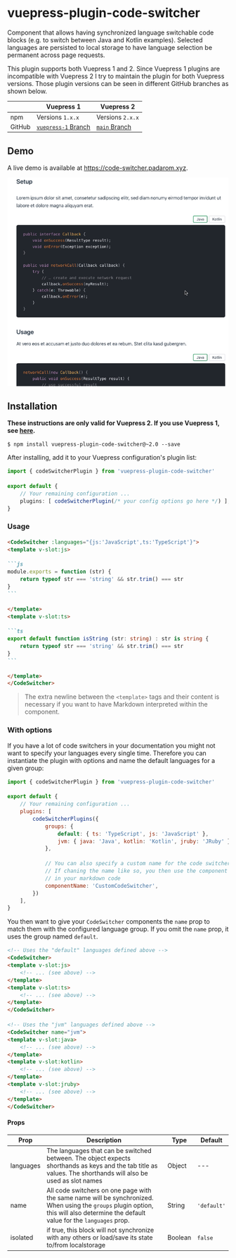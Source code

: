 # vuepress-plugin-code-switcher
Component that allows having synchronized language switchable code blocks (e.g. to switch between Java and Kotlin examples). Selected languages are persisted to local storage to have language selection be permanent across page requests.

This plugin supports both Vuepress 1 and 2. Since Vuepress 1 plugins are incompatible with Vuepress 2 I try to maintain the plugin for both Vuepress versions. Those plugin versions can be seen in different GitHub branches as shown below.

| | Vuepress 1 | Vuepress 2 |
| -- | --- | --- |
| npm | Versions `1.x.x` | Versions `2.x.x` |
| GitHub | [`vuepress-1` Branch](https://github.com/padarom/vuepress-plugin-code-switcher/tree/vuepress-1) | [`main` Branch](https://github.com/padarom/vuepress-plugin-code-switcher/tree/main) |

## Demo
A live demo is available at https://code-switcher.padarom.xyz.

![](preview.gif)
## Installation
**These instructions are only valid for Vuepress 2. If you use Vuepress 1, see [here](https://github.com/padarom/vuepress-plugin-code-switcher/blob/vuepress-1/README.md#installation).**

```
$ npm install vuepress-plugin-code-switcher@~2.0 --save
```

After installing, add it to your Vuepress configuration's plugin list:

```ts
import { codeSwitcherPlugin } from 'vuepress-plugin-code-switcher'

export default {
    // Your remaining configuration ...
    plugins: [ codeSwitcherPlugin(/* your config options go here */) ],
}
```

### Usage
````markdown
<CodeSwitcher :languages="{js:'JavaScript',ts:'TypeScript'}">
<template v-slot:js>

```js
module.exports = function (str) {
    return typeof str === 'string' && str.trim() === str
}
```

</template>
<template v-slot:ts>

```ts
export default function isString (str: string) : str is string {
    return typeof str === 'string' && str.trim() === str
}
```

</template>
</CodeSwitcher>
````

> The extra newline between the `<template>` tags and their content is necessary if you want to have Markdown interpreted within the component.

### With options
If you have a lot of code switchers in your documentation you might not want to
specify your languages every single time. Therefore you can instantiate the
plugin with options and name the default languages for a given group:

```js
import { codeSwitcherPlugin } from 'vuepress-plugin-code-switcher'

export default {
    // Your remaining configuration ...
    plugins: [
        codeSwitcherPlugins({
            groups: {
                default: { ts: 'TypeScript', js: 'JavaScript' },
                jvm: { java: 'Java', kotlin: 'Kotlin', jruby: 'JRuby' },
            },

            // You can also specify a custom name for the code switcher component.
            // If chaning the name like so, you then use the component as <CustomCodeSwitcher>
            // in your markdown code
            componentName: 'CustomCodeSwitcher',
        })
    ],
}
```

You then want to give your `CodeSwitcher` components the `name` prop to match them
with the configured language group. If you omit the `name` prop, it uses the group
named `default`.

````markdown
<!-- Uses the "default" languages defined above -->
<CodeSwitcher>
<template v-slot:js>
    <!-- ... (see above) -->
</template>
<template v-slot:ts>
    <!-- ... (see above) -->
</template>
</CodeSwitcher>

<!-- Uses the "jvm" languages defined above -->
<CodeSwitcher name="jvm">
<template v-slot:java>
    <!-- ... (see above) -->
</template>
<template v-slot:kotlin>
    <!-- ... (see above) -->
</template>
<template v-slot:jruby>
    <!-- ... (see above) -->
</template>
</CodeSwitcher>
````

#### Props
| Prop | Description | Type | Default |
| ----- | ----- | ---- | ---- |
| languages | The languages that can be switched between. The object expects shorthands as keys and the tab title as values. The shorthands will also be used as slot names | Object | --- |
| name | All code switchers on one page with the same name will be synchronized. When using the `groups` plugin option, this will also determine the default value for the `languages` prop. | String | `'default'` |
| isolated | if true, this block will not synchronize with any others or load/save its state to/from localstorage | Boolean | `false` |
